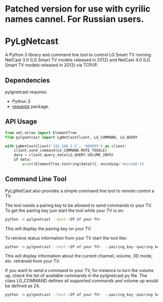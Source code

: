 # Patched version for use with cyrilic names cannel. For Russian users.

# PyLgNetcast

A Python 3 library and command line tool to control LG Smart TV running NetCast 3.0 (LG Smart TV models released in 2012) and NetCast 4.0 (LG Smart TV models released in 2013) via TCP/IP.


## Dependencies

pylgnetcast requires:
 * Python 3
 * [requests](https://pypi.python.org/pypi/requests) package.

## API Usage

```python
from xml.etree import ElementTree
from pylgnetcast import LgNetCastClient, LG_COMMAND, LG_QUERY

with LgNetCastClient('192.168.1.5', '889955') as client:
    client.send_command(LG_COMMAND.MUTE_TOGGLE)
    data = client.query_data(LG_QUERY.VOLUME_INFO)
    if data:
        print(ElementTree.tostring(data[0], encoding='unicode'))
```

## Command Line Tool
PyLgNetCast also provides a simple command line tool to remote control a TV.

The tool needs a pairing key to be allowed to send commands to your TV.
To get the pairing key just start the tool while your TV is on:
```sh
python -m pylgnetcast --host <IP of your TV>
```
This will display the pairing key on your TV.

To retrieve status information from your TV start the tool like:
```sh
python -m pylgnetcast --host <IP of your TV>  --pairing_key <pairing key of your TV>
```
This will display information about the current channel, volume, 3D mode, etc. retrieved from your TV.

If you want to send a command to your TV, for instance to turn the volume up, check the list of available commands in the pylgnetcast.py file.
The class LG_COMMAND defines all supported commands and volume up would be defined as 24.
```sh
python -m pylgnetcast --host <IP of your TV>  --pairing_key <pairing key of your TV> --command 24
```



